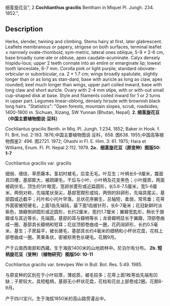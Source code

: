 细茎旋花豆",
2.**Cochlianthus gracilis** Bentham in Miquel Pl. Jungh. 234. 1852.",

## Description
Herbs, slender, twining and climbing. Stems hairy at first, later glabrescent. Leaflets membranous or papery, strigose on both surfaces, terminal leaflet ± narrowly ovate-rhomboid, sym-metric, lateral ones oblique, 5-9 × 2-6 cm, base broadly cune-ate or obtuse, apex caudate-acuminate. Calyx densely hispidu-lous; upper 2 teeth connate into an entire or emarginate lip; lowest tooth lanceolate, 6-7 mm. Corolla pink or light purple; standard obovate-orbicular or suborbicular, ca. 2 × 1.7 cm; wings broadly spatulate, slightly longer than or as long as stan-dard, base with auricle as long as claw, apex rounded; keel much longer than wings, upper part coiled inward, base with long claw and short auricle. Ovary with 2-4 mm stipe, with or with-out small cup-shaped disk at base. Style and filaments coiled inward for 1 or 2 turns in upper part. Legumes linear-oblong, densely hirsute with brownish black long hairs.
  "Statistics": "Open forests, mountain slopes, scrub, roadsides; 1400-1800 m. Sichuan, Xizang, SW Yunnan [Bhutan, Nepal].
**2. 细茎旋花豆（中国主要植物图说·豆科）**

Cochliantus gracilis Benth. in Miq. Pl. Jungh. 1:234. 1852; Baker in Hook. f. Fl. Brit. Ind. 2:193. 1876;中国主要植物图说·豆科，658. 图638. 1955;中国高等植物图鉴2: 496. 图2721. 1972; Ohashi in Fl. E. Him. 3: 61. 1975; Hara et Williams, Enum. Fl. Pl. Nepal 2:112. 1979.
**2a．细茎旋花豆（原变种）图版50: 1-7**

Cochliantus gracilis var. gracilis

细弱、缠绕、草质藤本。茎初时被毛，后变无毛。叶互生；叶柄长6-9厘米，腹面具凹槽，基部膨大，被疏硬毛，干后与小叶、小叶柄及花变黑色；小叶膜质，两面被疏伏毛，顶生的1片略宽，宽卵状菱形或近扁圆形，长5.8-7.5厘米，宽5-6厘米，两侧对称，先端尾状渐尖，基部宽楔形或钝，两侧的斜卵形，先端具尾尖，基部圆或近截平；托叶和小托叶早落。总状花序腋生，总轴短，柔弱，常弯垂；花萼外面密被短硬毛，上面1齿先端钝，最下面1齿披针形，长6-7毫米；花冠新鲜时淡紫色，旗瓣倒卵圆形或近圆形，长约2厘米，宽约1.7厘米；翼瓣宽匙形，稍长于旗瓣或与其近等长，先端圆，基部的耳与瓣柄等长；龙骨瓣明显长于翼瓣，顶部卷曲成一圈，基部具长瓣柄和短耳；花丝顶部卷曲成一圈，花药阔卵形，长约0.5毫米，基生；子房扁平，被长硬毛，基部具长约4毫米的细柄和小杯状花盘，花柱上部卷曲成一圈。荚果条状，密被棕黑色长硬毛。花期9月。

产于云南西南部和西藏。生于海拔1400米的山地疏林中。尼泊尔有分布。
**2b. 短柄旋花豆（变种）（植物研究）图版50: 10-11**

Cochliantus gracilis var. brevipes Wei in Bull. Bot. Res. 5:49. 1985.

与原变种的区别在于小叶较厚，薄纸质，被毛较多；花萼上面1枚萼齿先端有凹缺；子房较大，具短粗柄，基部无小杯状花盘，花柱和花丝上部卷成2圈。花期8-9月。

产于四川宝兴。生于海拔1850米的高山路旁灌丛中。
